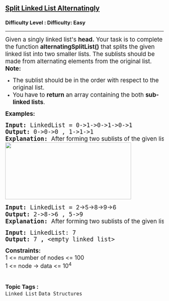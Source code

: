 <h2><a href="https://www.geeksforgeeks.org/problems/split-singly-linked-list-alternatingly/1?page=4&category=Linked%20List&status=unsolved&sortBy=accuracy">Split Linked List Alternatingly</a></h2><h3>Difficulty Level : Difficulty: Easy</h3><hr><div class="problems_problem_content__Xm_eO"><p><span style="font-size: 14pt;">Given a singly linked list's <strong>head.</strong>&nbsp;Your task is to complete the function <strong>alternatingSplitList()</strong> that splits the given linked list into two smaller lists. The sublists should be made from alternating elements from the original list.<br><strong>Note:</strong>&nbsp;</span></p>
<ul>
<li><span style="font-size: 14pt;">The sublist should be in the order with respect to the original list.</span></li>
<li><span style="font-size: 14pt;">You<strong>&nbsp;</strong>have to <strong>return</strong>&nbsp;an array containing the both&nbsp;<strong>sub-linked lists</strong>.</span></li>
</ul>
<p><span style="font-size: 14pt;"><strong>Examples:</strong></span></p>
<pre><span style="font-size: 14pt;"><strong>Input:&nbsp;</strong>LinkedList =&nbsp;0-&gt;1-&gt;0-&gt;1-&gt;0-&gt;1<br><strong>Output: </strong>0-&gt;0-&gt;0 , </span><span style="font-size: 14pt;">1-&gt;1-&gt;1<br><strong>Explanation: </strong><span style="font-family: -apple-system, BlinkMacSystemFont, 'Segoe UI', Roboto, Oxygen, Ubuntu, Cantarell, 'Open Sans', 'Helvetica Neue', sans-serif;">After forming two sublists of the given list as required, we have two lists as: 0-&gt;0-&gt;0 and 1-&gt;1-&gt;1.<br><img src="https://media.geeksforgeeks.org/img-practice/prod/addEditProblem/700541/Web/Other/blobid0_1720674305.png" width="400" height="180"><br></span></span></pre>
<pre><span style="font-size: 14pt;"><strong>Input:&nbsp;</strong>LinkedList =&nbsp;<span style="font-family: -apple-system, BlinkMacSystemFont, 'Segoe UI', Roboto, Oxygen, Ubuntu, Cantarell, 'Open Sans', 'Helvetica Neue', sans-serif; white-space: normal;">2-&gt;5-&gt;8-&gt;9-&gt;6</span><br><strong>Output: </strong>2-&gt;8-&gt;6 , </span><span style="font-size: 14pt;"><span style="font-size: 14pt;">5-&gt;9<br></span><strong style="font-size: 14pt;">Explanation: </strong><span style="font-family: -apple-system, BlinkMacSystemFont, 'Segoe UI', Roboto, Oxygen, Ubuntu, Cantarell, 'Open Sans', 'Helvetica Neue', sans-serif;">After forming two sublists of the given list as required, we have two lists as: </span><span style="font-size: 14pt;">2-&gt;8-&gt;6 and 5-&gt;9.</span><span style="font-size: 14pt;"><br></span></span></pre>
<pre><span style="font-size: 18.6667px;"><strong>Input: </strong>LinkedList: 7 </span><br><span style="font-size: 18.6667px;"><strong>Output: </strong>7<strong> , </strong>&lt;empty linked list&gt;</span></pre>
<p><span style="font-size: 14pt;"><strong>Constraints:</strong><br><span style="font-size: 18px;">1 &lt;= number of nodes &lt;= 100</span><br style="font-size: 18px;"><span style="font-size: 18px;">1 &lt;= node -&gt; data &lt;= 10<sup>4</sup></span><br></span></p></div><br><p><span style=font-size:18px><strong>Topic Tags : </strong><br><code>Linked List</code>&nbsp;<code>Data Structures</code>&nbsp;